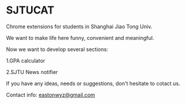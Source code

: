 SJTUCAT
=======

Chrome extensions for students in Shanghai Jiao Tong Univ.

We want to make life here funny, convenient and meaningful.


Now we want to develop several sections:

1.GPA calculator

2.SJTU News notifier


If you have any ideas, needs or suggestions, don't hesitate to cotact us.

Contact info:
eastonwyz@gmail.com

